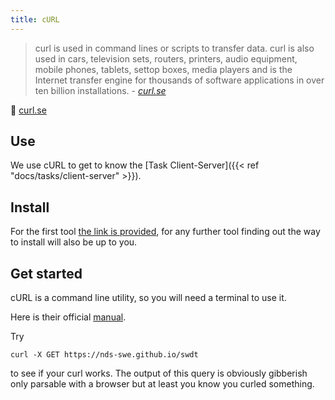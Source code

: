 ```yaml
---
title: cURL
---
```


> curl is used in command lines or scripts to transfer data. curl is also used in cars, television sets, routers, printers, audio equipment, mobile phones, tablets, settop boxes, media players and is the Internet transfer engine for thousands of software applications in over ten billion installations. - *[curl.se](https://curl.se/)*

🔗 [curl.se](https://curl.se/)

## Use

We use cURL to get to know the [Task Client-Server]({{< ref "docs/tasks/client-server" >}}).

## Install

For the first tool [the link is provided](https://curl.se/download.html), for any further tool finding out the way to install will also be up to you.

## Get started

cURL is a command line utility, so you will need a terminal to use it.

Here is their official [manual](https://curl.se/docs/manual.html).

Try
```shell
curl -X GET https://nds-swe.github.io/swdt
```
to see if your curl works. The output of this query is obviously gibberish only parsable with a browser but at least you know you curled something.